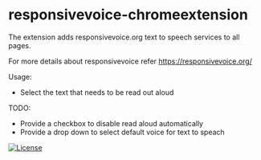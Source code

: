 # responsivevoice-chromeextension
The extension adds responsivevoice.org text to speech services to all pages.

For more details about responsivevoice refer
https://responsivevoice.org/

Usage:
  * Select the text that needs to be read out aloud

TODO:
  * Provide a checkbox to disable read aloud automatically
  * Provide a drop down to select default voice for text to speach

[![License](https://img.shields.io/badge/License-Apache%202.0-blue.svg)](https://opensource.org/licenses/Apache-2.0)
